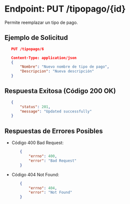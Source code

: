 Endpoint: PUT /tipopago/{id}
============================
Permite reemplazar un tipo de pago.

## Ejemplo de Solicitud
 ``` json
    PUT /tipopago/6

    Content-Type: application/json
    {
        "Nombre": "Nuevo nombre de tipo de pago",
        "Descripcion": "Nueva descripción"
    }
``` 
## Respuesta Exitosa (Código 200 OK)
 ``` json
    {
        "status": 201,
        "message": "Updated successfully"
    }
``` 
## Respuestas de Errores Posibles
- Código 400 Bad Request:
 ``` json 
        {
            "errno": 400,
            "error": "Bad Request"
        }
 ``` 
- Código 404 Not Found:
 ``` json 
        {
            "errno": 404,
            "error": "Not Found"
        }
 ``` 